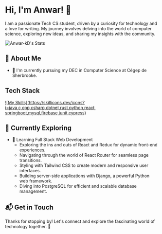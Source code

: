 # Hi, I'm Anwar! 👋

I am a passionate Tech CS student, driven by a curiosity for technology and a love for writing. My journey involves delving into the world of computer science, exploring new ideas, and sharing my insights with the community.

![Anwar-kD's Stats](https://github-readme-stats.vercel.app/api?username=Anwar-kD&theme=vue-dark&show_icons=true&hide_border=true&count_private=true)

## 🚀 About Me

- 🔭 I'm currently pursuing my DEC in Computer Science at Cégep de Sherbrooke.


## Tech Stack
[![My Skills](https://skillicons.dev/icons?i=java,c,cpp,csharp,dotnet,rust,python,react, springboot,mysql,firebase,junit,cypress)](https://skillicons.dev)


## 🌱 Currently Exploring

- 🚀 Learning Full Stack Web Development
  - Exploring the ins and outs of React and Redux for dynamic front-end experiences.
  - Navigating through the world of React Router for seamless page transitions.
  - Styling with Tailwind CSS to create modern and responsive user interfaces.
  - Building server-side applications with Django, a powerful Python web framework.
  - Diving into PostgreSQL for efficient and scalable database management.


## 📬 Get in Touch


Thanks for stopping by! Let's connect and explore the fascinating world of technology together. 🚀

